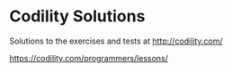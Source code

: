 # Codility Solutions
Solutions to the exercises and tests at http://codility.com/

https://codility.com/programmers/lessons/
